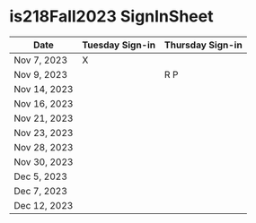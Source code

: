 # is218Fall2023 SignInSheet

| Date       | Tuesday Sign-in | Thursday Sign-in |
|------------|-----------------|------------------|
| Nov 7, 2023|    X            |                  |
| Nov 9, 2023|                 |        R    P    |
| Nov 14, 2023|                |                  |
| Nov 16, 2023|                |                  |
| Nov 21, 2023|                |                  |
| Nov 23, 2023|                |                  |
| Nov 28, 2023|                |                  |
| Nov 30, 2023|                |                  |
| Dec 5, 2023 |                |                  |
| Dec 7, 2023 |                |                  |
| Dec 12, 2023|                |                  |
